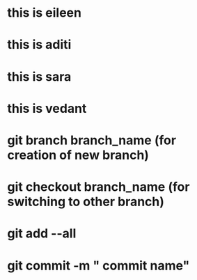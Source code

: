# this is eileen
# this is aditi
# this is sara
# this is vedant
# git branch branch_name (for creation of new branch)
# git checkout branch_name (for switching to other branch)
# git add --all  
# git commit -m " commit name"




